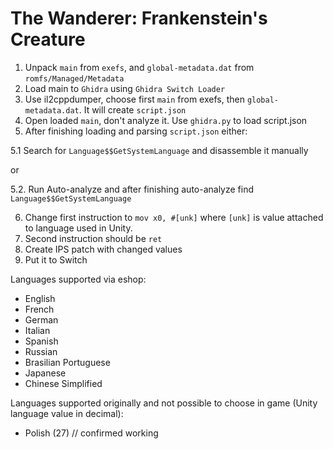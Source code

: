 # The Wanderer: Frankenstein's Creature

1. Unpack `main` from `exefs`, and `global-metadata.dat` from `romfs/Managed/Metadata`
2. Load main to `Ghidra` using `Ghidra Switch Loader`
3. Use il2cppdumper, choose first `main` from exefs, then `global-metadata.dat`. It will create `script.json`
4. Open loaded `main`, don't analyze it. Use `ghidra.py` to load script.json
5. After finishing loading and parsing `script.json` either:

5.1 Search for `Language$$GetSystemLanguage` and disassemble it manually

or

5.2. Run Auto-analyze and after finishing auto-analyze find `Language$$GetSystemLanguage`

6. Change first instruction to `mov x0, #[unk]` where `[unk]` is value attached to language used in Unity.
7. Second instruction should be `ret`
8. Create IPS patch with changed values
9. Put it to Switch

Languages supported via eshop:
- English
- French
- German
- Italian
- Spanish
- Russian
- Brasilian Portuguese
- Japanese
- Chinese Simplified

Languages supported originally and not possible to choose in game (Unity language value in decimal):
- Polish (27) // confirmed working
